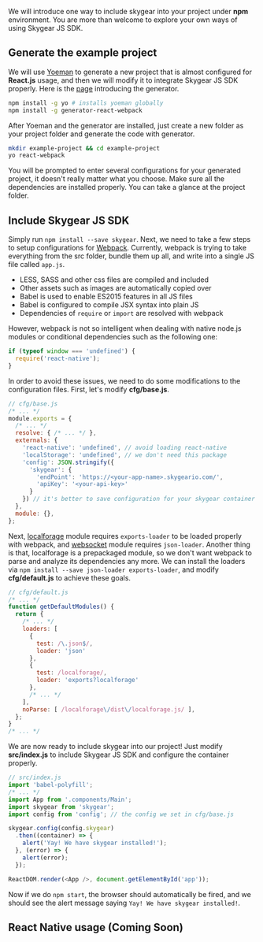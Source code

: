 We will introduce one way to include skygear into your project under **npm**
environment. You are more than welcome to explore your own ways of using
Skygear JS SDK.

## Generate the example project

We will use [Yoeman](http://yeoman.io) to generate a new project that is
almost configured for **React.js** usage, and then we will modify it to integrate
Skygear JS SDK properly. Here is the [page](https://github.com/newtriks/generator-react-webpack)
introducing the generator.

``` bash
npm install -g yo # installs yoeman globally
npm install -g generator-react-webpack
```

After Yoeman and the generator are installed, just create a new folder as your
project folder and generate the code with generator.

``` bash
mkdir example-project && cd example-project
yo react-webpack
```

You will be prompted to enter several configurations for your generated project,
it doesn't really matter what you choose. Make sure all the dependencies are
installed properly. You can take a glance at the project folder.

## Include Skygear JS SDK

Simply run `npm install --save skygear`. Next, we need to take a few steps to
setup configurations for [Webpack](https://webpack.github.io/). Currently,
webpack is trying to take everything from the src folder, bundle them up all,
and write into a single JS file called `app.js`.
- LESS, SASS and other css files are compiled and included
- Other assets such as images are automatically copied over
- Babel is used to enable ES2015 features in all JS files
- Babel is configured to compile JSX syntax into plain JS
- Dependencies of `require` or `import` are resolved with webpack

However, webpack is not so intelligent when dealing with native node.js
modules or conditional dependencies such as the following one:

``` javascript
if (typeof window === 'undefined') {
  require('react-native');
}
```

In order to avoid these issues, we need to do some modifications to the
configuration files. First, let's modify **cfg/base.js**.

``` javascript
// cfg/base.js
/* ... */
module.exports = {
  /* ... */
  resolve: { /* ... */ },
  externals: {
    'react-native': 'undefined', // avoid loading react-native
    'localStorage': 'undefined', // we don't need this package
    'config': JSON.stringify({
      'skygear': {
        'endPoint': 'https://<your-app-name>.skygeario.com/',
        'apiKey': '<your-api-key>'
      }
    }) // it's better to save configuration for your skygear container here
  },
  module: {},
};
```

Next, [localforage](https://github.com/mozilla/localForage) module requires
`exports-loader` to be loaded properly with webpack, and
[websocket](https://www.npmjs.com/package/websocket) module requires
`json-loader`. Another thing is that, localforage is a prepackaged module, so
we don't want webpack to parse and analyze its dependencies any more.
We can install the loaders via `npm install --save json-loader exports-loader`,
and modify **cfg/default.js** to achieve these goals.

``` javascript
// cfg/default.js
/* ... */
function getDefaultModules() {
  return {
    /* ... */
    loaders: [
      {
        test: /\.json$/,
        loader: 'json'
      },
      {
        test: /localforage/,
        loader: 'exports?localforage'
      },
      /* ... */
    ],
    noParse: [ /localforage\/dist\/localforage.js/ ],
  };
}
/* ... */
```

We are now ready to include skygear into our project! Just modify
**src/index.js** to include Skygear JS SDK and configure the container properly.

``` javascript
// src/index.js
import 'babel-polyfill';
/* ... */
import App from '.components/Main';
import skygear from 'skygear';
import config from 'config'; // the config we set in cfg/base.js

skygear.config(config.skygear)
  .then((container) => {
    alert('Yay! We have skygear installed!');
  }, (error) => {
    alert(error);
  });

ReactDOM.render(<App />, document.getElementById('app'));
```

Now if we do `npm start`, the browser should automatically be fired, and
we should see the alert message saying `Yay! We have skygear installed!`.

## React Native usage (**Coming Soon**)
